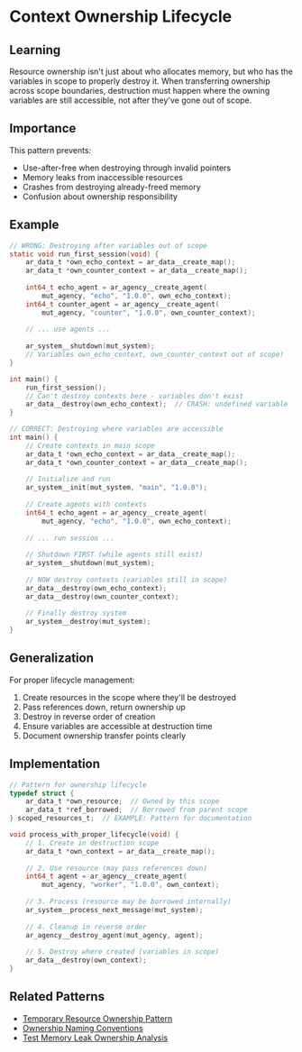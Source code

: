 # Context Ownership Lifecycle

## Learning

Resource ownership isn't just about who allocates memory, but who has the variables in scope to properly destroy it. When transferring ownership across scope boundaries, destruction must happen where the owning variables are still accessible, not after they've gone out of scope.

## Importance

This pattern prevents:
- Use-after-free when destroying through invalid pointers
- Memory leaks from inaccessible resources
- Crashes from destroying already-freed memory
- Confusion about ownership responsibility

## Example

```c
// WRONG: Destroying after variables out of scope
static void run_first_session(void) {
    ar_data_t *own_echo_context = ar_data__create_map();
    ar_data_t *own_counter_context = ar_data__create_map();
    
    int64_t echo_agent = ar_agency__create_agent(
        mut_agency, "echo", "1.0.0", own_echo_context);
    int64_t counter_agent = ar_agency__create_agent(
        mut_agency, "counter", "1.0.0", own_counter_context);
    
    // ... use agents ...
    
    ar_system__shutdown(mut_system);
    // Variables own_echo_context, own_counter_context out of scope!
}

int main() {
    run_first_session();
    // Can't destroy contexts here - variables don't exist
    ar_data__destroy(own_echo_context);  // CRASH: undefined variable
}

// CORRECT: Destroying where variables are accessible
int main() {
    // Create contexts in main scope
    ar_data_t *own_echo_context = ar_data__create_map();
    ar_data_t *own_counter_context = ar_data__create_map();
    
    // Initialize and run
    ar_system__init(mut_system, "main", "1.0.0");
    
    // Create agents with contexts
    int64_t echo_agent = ar_agency__create_agent(
        mut_agency, "echo", "1.0.0", own_echo_context);
    
    // ... run session ...
    
    // Shutdown FIRST (while agents still exist)
    ar_system__shutdown(mut_system);
    
    // NOW destroy contexts (variables still in scope)
    ar_data__destroy(own_echo_context);
    ar_data__destroy(own_counter_context);
    
    // Finally destroy system
    ar_system__destroy(mut_system);
}
```

## Generalization

For proper lifecycle management:
1. Create resources in the scope where they'll be destroyed
2. Pass references down, return ownership up
3. Destroy in reverse order of creation
4. Ensure variables are accessible at destruction time
5. Document ownership transfer points clearly

## Implementation

```c
// Pattern for ownership lifecycle
typedef struct {
    ar_data_t *own_resource;  // Owned by this scope
    ar_data_t *ref_borrowed;  // Borrowed from parent scope
} scoped_resources_t;  // EXAMPLE: Pattern for documentation

void process_with_proper_lifecycle(void) {
    // 1. Create in destruction scope
    ar_data_t *own_context = ar_data__create_map();
    
    // 2. Use resource (may pass references down)
    int64_t agent = ar_agency__create_agent(
        mut_agency, "worker", "1.0.0", own_context);
    
    // 3. Process (resource may be borrowed internally)
    ar_system__process_next_message(mut_system);
    
    // 4. Cleanup in reverse order
    ar_agency__destroy_agent(mut_agency, agent);
    
    // 5. Destroy where created (variables in scope)
    ar_data__destroy(own_context);
}
```

## Related Patterns
- [Temporary Resource Ownership Pattern](temporary-resource-ownership-pattern.md)
- [Ownership Naming Conventions](ownership-naming-conventions.md)
- [Test Memory Leak Ownership Analysis](test-memory-leak-ownership-analysis.md)